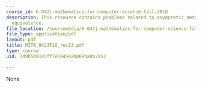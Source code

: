 ```yaml
---
course_id: 6-042j-mathematics-for-computer-science-fall-2010
description: This resource contains problems related to asymptotic notation, asymptotic
  equivalence.
file_location: /coursemedia/6-042j-mathematics-for-computer-science-fall-2010/7d9b509183ff7e5945e2b009ba8b2a53_MIT6_042JF10_rec13.pdf
file_type: application/pdf
layout: pdf
title: MIT6_042JF10_rec13.pdf
type: course
uid: 7d9b509183ff7e5945e2b009ba8b2a53

---
```

None